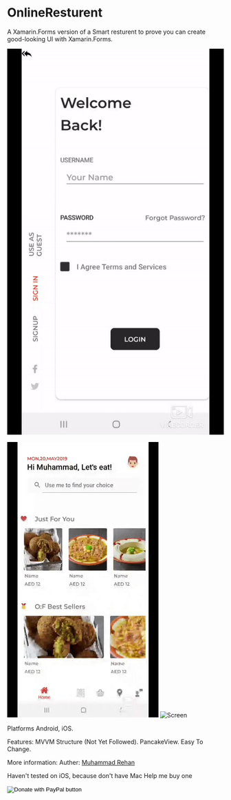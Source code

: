 # OnlineResturent

A Xamarin.Forms version of a Smart resturent to prove you can create good-looking UI with Xamarin.Forms.

![Screen](https://github.com/MisterioRee/OnlineResturent/blob/master/src1.gif)

![Screen](https://github.com/MisterioRee/OnlineResturent/blob/master/src2.gif) 
![Screen](https://github.com/MisterioRee/OnlineResturent/blob/master/src3.gif)

Platforms
Android, iOS.

Features:
MVVM Structure (Not Yet Followed).
PancakeView.
Easy To Change.

More information:
Auther: <a href="https://www.linkedin.com/in/muhammad-rehan-505967ba/" rel="nofollow">Muhammad Rehan</a>

Haven't tested on iOS, because don't have Mac
Help me buy one

<form action="https://www.paypal.com/cgi-bin/webscr" method="post" target="_top">
<input type="hidden" name="cmd" value="_s-xclick" />
<input type="hidden" name="hosted_button_id" value="FDYDQU23PYFLL" />
<input type="image" src="https://www.paypalobjects.com/en_US/i/btn/btn_donateCC_LG.gif" border="0" name="submit" title="PayPal - The safer, easier way to pay online!" alt="Donate with PayPal button" />
<img alt="" border="0" src="https://www.paypal.com/en_AE/i/scr/pixel.gif" width="1" height="1" />
</form>
